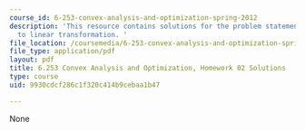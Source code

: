 ```yaml
---
course_id: 6-253-convex-analysis-and-optimization-spring-2012
description: 'This resource contains solutions for the problem statements related
  to linear transformation. '
file_location: /coursemedia/6-253-convex-analysis-and-optimization-spring-2012/9930cdcf286c1f320c414b9cebaa1b47_MIT6_253S12_hw02_sol.pdf
file_type: application/pdf
layout: pdf
title: 6.253 Convex Analysis and Optimization, Homework 02 Solutions
type: course
uid: 9930cdcf286c1f320c414b9cebaa1b47

---
```

None